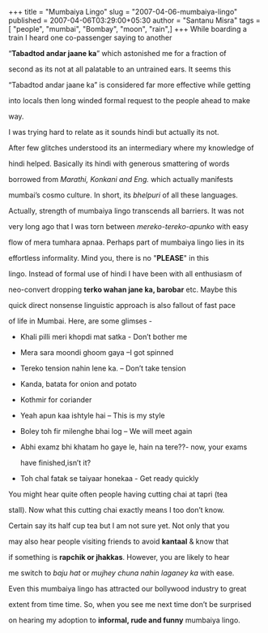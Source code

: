 +++
title = "Mumbaiya Lingo"
slug = "2007-04-06-mumbaiya-lingo"
published = 2007-04-06T03:29:00+05:30
author = "Santanu Misra"
tags = [ "people", "mumbai", "Bombay", "moon", "rain",]
+++
While boarding a train I heard one co-passenger saying to another
“**Tabadtod andar jaane ka**” which astonished me for a fraction of
second as its not at all palatable to an untrained ears. It seems this
“Tabadtod andar jaane ka” is considered far more effective while getting
into locals then long winded formal request to the people ahead to make
way.

I was trying hard to relate as it sounds hindi but actually its not.
After few glitches understood its an intermediary where my knowledge of
hindi helped. Basically its hindi with generous smattering of words
borrowed from *Marathi, Konkani and Eng.* which actually manifests
mumbai’s cosmo culture. In short, its *bhelpuri* of all these languages.

Actually, strength of mumbaiya lingo transcends all barriers. It was not
very long ago that I was torn between *mereko-tereko-apunko* with easy
flow of mera tumhara apnaa. Perhaps part of mumbaiya lingo lies in its
effortless informality. Mind you, there is no "**PLEASE**" in this
lingo. Instead of formal use of hindi I have been with all enthusiasm of
neo-convert dropping **terko wahan jane ka, barobar** etc. Maybe this
quick direct nonsense linguistic approach is also fallout of fast pace
of life in Mumbai. Here, are some glimses -

-   Khali pilli meri khopdi mat satka - Don’t bother me
-   Mera sara moondi ghoom gaya –I got spinned
-   Tereko tension nahin lene ka. – Don’t take tension
-   Kanda, batata for onion and potato
-   Kothmir for coriander
-   Yeah apun kaa ishtyle hai – This is my style
-   Boley toh fir milenghe bhai log – We will meet again
-   Abhi examz bhi khatam ho gaye le, hain na tere??- now, your exams
    have finished,isn’t it?
-   Toh chal fatak se taiyaar honekaa - Get ready quickly

You might hear quite often people having cutting chai at tapri (tea
stall). Now what this cutting chai exactly means I too don’t know.
Certain say its half cup tea but I am not sure yet. Not only that you
may also hear people visiting friends to avoid **kantaal** & know that
if something is **rapchik or jhakkas**. However, you are likely to hear
me switch to *baju hat* or *mujhey chuna nahin laganey ka* with ease.

Even this mumbaiya lingo has attracted our bollywood industry to great
extent from time time. So, when you see me next time don’t be surprised
on hearing my adoption to **informal, rude and funny** mumbaiya lingo.
